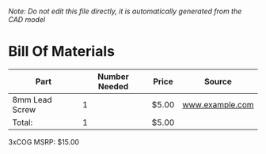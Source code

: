 ###### Note: Do not edit this file directly, it is automatically generated from the CAD model 
# Bill Of Materials 
 |Part|Number Needed|Price|Source| 
 |----|----------|-----|-----|
|8mm Lead Screw|1|$5.00|www.example.com|
|Total: |1|$5.00| |

 3xCOG MSRP: $15.00